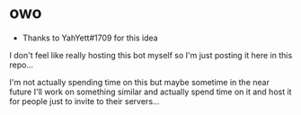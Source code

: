# owo
* Thanks to YahYett#1709 for this idea

I don't feel like really hosting this bot myself so I'm just posting it here in this repo...

I'm not actually spending time on this but maybe sometime in the near future I'll work on something similar and actually spend time on it and host it for people just to invite to their servers...
